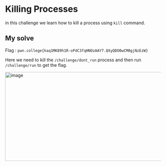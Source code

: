 # Killing Processes

in this challenge we learn how to kill a process using `kill` command.

## My solve

Flag : `pwn.college{kaq1MK89h1R-oPdC3fqHNOzAAY7.QXyQDO0wCM0gjNzEzW}`

Here we need to kill the `/challenge/dont_run` process and then run `/challenge/run` to get the flag.

<img width="1875" height="288" alt="image" src="https://github.com/user-attachments/assets/74347868-6a4c-45d6-8cda-1aaca26c4bf5" />
